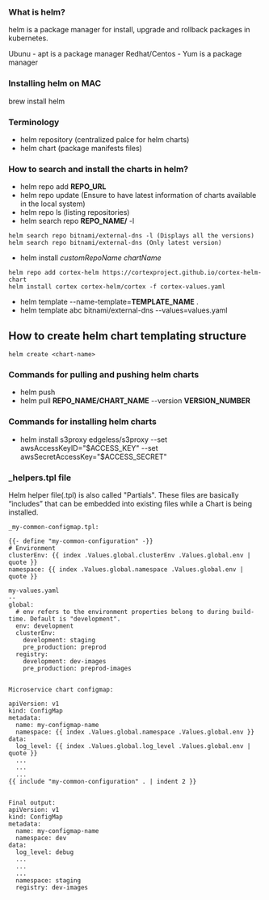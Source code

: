 ### What is helm?
helm is a package manager for install, upgrade and rollback packages in kubernetes.

Ubunu - apt is a package manager
Redhat/Centos - Yum is a package manager

### Installing helm on MAC

brew install helm

### Terminology
* helm repository (centralized palce for helm charts)
* helm chart (package manifests files)

### How to search and install the charts in helm?
* helm repo add **REPO_URL**
* helm repo update (Ensure to have latest information of charts available in the local system)
* helm repo ls (listing repositories)
* helm search repo **REPO_NAME/** -l
```
helm search repo bitnami/external-dns -l (Displays all the versions)
helm search repo bitnami/external-dns (Only latest version)
```
* helm install *customRepoName* *chartName*
```
helm repo add cortex-helm https://cortexproject.github.io/cortex-helm-chart
helm install cortex cortex-helm/cortex -f cortex-values.yaml
```
* helm template --name-template=**TEMPLATE_NAME** .
* helm template abc bitnami/external-dns --values=values.yaml

## How to create helm chart templating structure
```
helm create <chart-name>
```

### Commands for pulling and pushing helm charts

* helm push
* helm pull **REPO_NAME/CHART_NAME** --version **VERSION_NUMBER**

### Commands for installing helm charts 
* helm install s3proxy edgeless/s3proxy --set awsAccessKeyID="$ACCESS_KEY" --set awsSecretAccessKey="$ACCESS_SECRET"


### _helpers.tpl file 
Helm helper file(.tpl) is also called "Partials". These files are basically “includes” that can be embedded into existing files while a Chart is being installed.

```
_my-common-configmap.tpl:

{{- define "my-common-configuration" -}}
# Environment
clusterEnv: {{ index .Values.global.clusterEnv .Values.global.env | quote }}
namespace: {{ index .Values.global.namespace .Values.global.env | quote }}

my-values.yaml
--
global:
  # env refers to the environment properties belong to during build-time. Default is "development".
  env: development
  clusterEnv:
    development: staging
    pre_production: preprod
  registry:
    development: dev-images
    pre_production: preprod-images


Microservice chart configmap:

apiVersion: v1
kind: ConfigMap
metadata:
  name: my-configmap-name
  namespace: {{ index .Values.global.namespace .Values.global.env }}
data:
  log_level: {{ index .Values.global.log_level .Values.global.env | quote }}
  ...
  ...
  ...
{{ include "my-common-configuration" . | indent 2 }}


Final output:
apiVersion: v1
kind: ConfigMap
metadata:
  name: my-configmap-name
  namespace: dev
data:
  log_level: debug
  ...
  ...
  ...
  namespace: staging
  registry: dev-images
```

